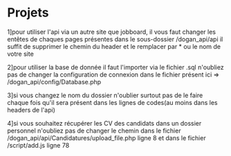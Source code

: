 # Projets

1]pour utiliser l'api via un autre site que jobboard, il vous faut changer les entêtes de chaques pages présentes dans le sous-dossier /dogan_api/api il suffit de supprimer le chemin du header et le remplacer par * ou le nom de votre site

2]pour utiliser la base de donnée il faut l'importer via le fichier .sql n'oubliez pas de changer la configuration de connexion dans le fichier présent ici => /dogan_api/config/Database.php

3]si vous changez le nom du dossier n'oublier surtout pas de le faire chaque fois qu'il sera présent dans les lignes de codes(au moins dans les headers de l'api)

4]si vous souhaitez récupérer les CV des candidats dans un dossier personnel n'oubliez pas de changer le chemin dans le fichier /dogan_api/api/Candidatures/upload_file.php ligne 8
et dans le fichier /script/add.js ligne 78

